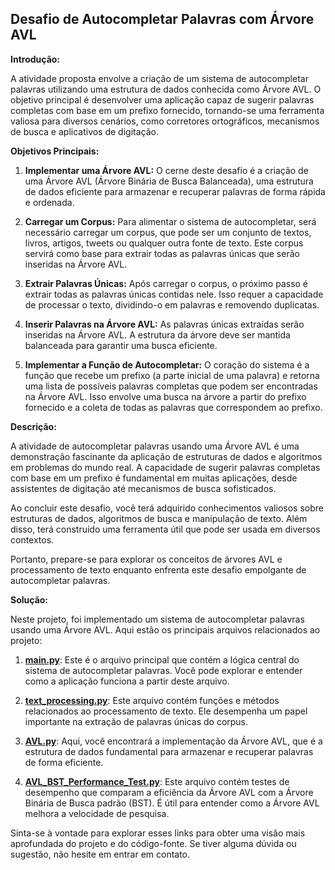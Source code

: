 ## Desafio de Autocompletar Palavras com Árvore AVL

**Introdução:**

A atividade proposta envolve a criação de um sistema de autocompletar palavras utilizando uma estrutura de dados conhecida como Árvore AVL. O objetivo principal é desenvolver uma aplicação capaz de sugerir palavras completas com base em um prefixo fornecido, tornando-se uma ferramenta valiosa para diversos cenários, como corretores ortográficos, mecanismos de busca e aplicativos de digitação.

**Objetivos Principais:**

1. **Implementar uma Árvore AVL:** O cerne deste desafio é a criação de uma Árvore AVL (Árvore Binária de Busca Balanceada), uma estrutura de dados eficiente para armazenar e recuperar palavras de forma rápida e ordenada.

2. **Carregar um Corpus:** Para alimentar o sistema de autocompletar, será necessário carregar um corpus, que pode ser um conjunto de textos, livros, artigos, tweets ou qualquer outra fonte de texto. Este corpus servirá como base para extrair todas as palavras únicas que serão inseridas na Árvore AVL.

3. **Extrair Palavras Únicas:** Após carregar o corpus, o próximo passo é extrair todas as palavras únicas contidas nele. Isso requer a capacidade de processar o texto, dividindo-o em palavras e removendo duplicatas.

4. **Inserir Palavras na Árvore AVL:** As palavras únicas extraídas serão inseridas na Árvore AVL. A estrutura da árvore deve ser mantida balanceada para garantir uma busca eficiente.

5. **Implementar a Função de Autocompletar:** O coração do sistema é a função que recebe um prefixo (a parte inicial de uma palavra) e retorna uma lista de possíveis palavras completas que podem ser encontradas na Árvore AVL. Isso envolve uma busca na árvore a partir do prefixo fornecido e a coleta de todas as palavras que correspondem ao prefixo.

**Descrição:**

A atividade de autocompletar palavras usando uma Árvore AVL é uma demonstração fascinante da aplicação de estruturas de dados e algoritmos em problemas do mundo real. A capacidade de sugerir palavras completas com base em um prefixo é fundamental em muitas aplicações, desde assistentes de digitação até mecanismos de busca sofisticados.

Ao concluir este desafio, você terá adquirido conhecimentos valiosos sobre estruturas de dados, algoritmos de busca e manipulação de texto. Além disso, terá construído uma ferramenta útil que pode ser usada em diversos contextos.

Portanto, prepare-se para explorar os conceitos de árvores AVL e processamento de texto enquanto enfrenta este desafio empolgante de autocompletar palavras.

**Solução:**

Neste projeto, foi implementado um sistema de autocompletar palavras usando uma Árvore AVL. Aqui estão os principais arquivos relacionados ao projeto:

1. [**main.py**](./main.py): Este é o arquivo principal que contém a lógica central do sistema de autocompletar palavras. Você pode explorar e entender como a aplicação funciona a partir deste arquivo.

2. [**text_processing.py**](./text_processing.py): Este arquivo contém funções e métodos relacionados ao processamento de texto. Ele desempenha um papel importante na extração de palavras únicas do corpus.

3. [**AVL.py**](./AVL.py): Aqui, você encontrará a implementação da Árvore AVL, que é a estrutura de dados fundamental para armazenar e recuperar palavras de forma eficiente.

4. [**AVL_BST_Performance_Test.py**](./AVL_BST_Performance_Test.py): Este arquivo contém testes de desempenho que comparam a eficiência da Árvore AVL com a Árvore Binária de Busca padrão (BST). É útil para entender como a Árvore AVL melhora a velocidade de pesquisa.

Sinta-se à vontade para explorar esses links para obter uma visão mais aprofundada do projeto e do código-fonte. Se tiver alguma dúvida ou sugestão, não hesite em entrar em contato.
